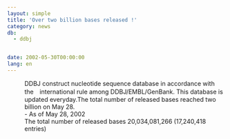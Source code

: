 ```yaml
---
layout: simple
title: 'Over two billion bases released !'
category: news
db:
  - ddbj


date: 2002-05-30T00:00:00
lang: en
---
```


<dd>DDBJ construct nucleotide sequence database in accordance with the　international rule among DDBJ/EMBL/GenBank. This database is updated everyday.The total number of released bases reached two billion on May 28.<br>
<dd>- As of May 28, 2002<br>
<dd>The total number of released bases 20,034,081,266 (17,240,418 entries)</dd>
</dd>
</dd>
